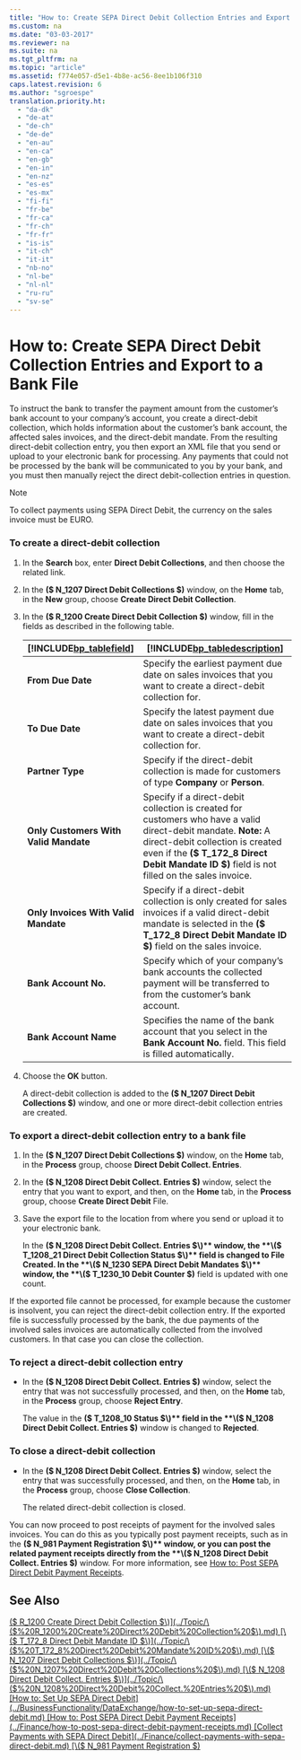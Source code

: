 ```yaml
---
title: "How to: Create SEPA Direct Debit Collection Entries and Export to a Bank File"
ms.custom: na
ms.date: "03-03-2017"
ms.reviewer: na
ms.suite: na
ms.tgt_pltfrm: na
ms.topic: "article"
ms.assetid: f774e057-d5e1-4b8e-ac56-8ee1b106f310
caps.latest.revision: 6
ms.author: "sgroespe"
translation.priority.ht: 
  - "da-dk"
  - "de-at"
  - "de-ch"
  - "de-de"
  - "en-au"
  - "en-ca"
  - "en-gb"
  - "en-in"
  - "en-nz"
  - "es-es"
  - "es-mx"
  - "fi-fi"
  - "fr-be"
  - "fr-ca"
  - "fr-ch"
  - "fr-fr"
  - "is-is"
  - "it-ch"
  - "it-it"
  - "nb-no"
  - "nl-be"
  - "nl-nl"
  - "ru-ru"
  - "sv-se"
---
```

# How to: Create SEPA Direct Debit Collection Entries and Export to a Bank File
To instruct the bank to transfer the payment amount from the customer’s bank account to your company’s account, you create a direct\-debit collection, which holds information about the customer’s bank account, the affected sales invoices, and the direct\-debit mandate. From the resulting direct\-debit collection entry, you then export an XML file that you send or upload to your electronic bank for processing. Any payments that could not be processed by the bank will be communicated to you by your bank, and you must then manually reject the direct debit\-collection entries in question.  
  
> [!NOTE]  
>  To collect payments using SEPA Direct Debit, the currency on the sales invoice must be EURO.  
  
### To create a direct\-debit collection  
  
1.  In the **Search** box, enter **Direct Debit Collections**, and then choose the related link.  
  
2.  In the **\($ N\_1207 Direct Debit Collections $\)** window, on the **Home** tab, in the **New** group, choose **Create Direct Debit Collection**.  
  
3.  In the **\($ R\_1200 Create Direct Debit Collection $\)** window, fill in the fields as described in the following table.  
  
    |[!INCLUDE[bp_tablefield](../ApplicationDesign/includes/bp_tablefield_md.md)]|[!INCLUDE[bp_tabledescription](../ApplicationDesign/includes/bp_tabledescription_md.md)]|  
    |---------------------------------|---------------------------------------|  
    |**From Due Date**|Specify the earliest payment due date on sales invoices that you want to create a direct\-debit collection for.|  
    |**To Due Date**|Specify the latest payment due date on sales invoices that you want to create a direct\-debit collection for.|  
    |**Partner Type**|Specify if the direct\-debit collection is made for customers of type **Company** or **Person**.|  
    |**Only Customers With Valid Mandate**|Specify if a direct\-debit collection is created for customers who have a valid direct\-debit mandate. **Note:**  A direct\-debit collection is created even if the **\($ T\_172\_8 Direct Debit Mandate ID $\)** field is not filled on the sales invoice.|  
    |**Only Invoices With Valid Mandate**|Specify if a direct\-debit collection is only created for sales invoices if a valid direct\-debit mandate is selected in the **\($ T\_172\_8 Direct Debit Mandate ID $\)** field on the sales invoice.|  
    |**Bank Account No.**|Specify which of your company’s bank accounts the collected payment will be transferred to from the customer’s bank account.|  
    |**Bank Account Name**|Specifies the name of the bank account that you select in the **Bank Account No.** field. This field is filled automatically.|  
  
4.  Choose the **OK** button.  
  
     A direct\-debit collection is added to the **\($ N\_1207 Direct Debit Collections $\)** window, and one or more direct\-debit collection entries are created.  
  
### To export a direct\-debit collection entry to a bank file  
  
1.  In the **\($ N\_1207 Direct Debit Collections $\)** window, on the **Home** tab, in the **Process** group, choose **Direct Debit Collect. Entries**.  
  
2.  In the **\($ N\_1208 Direct Debit Collect. Entries $\)** window, select the entry that you want to export, and then, on the **Home** tab, in the **Process** group, choose **Create Direct Debit** File.  
  
3.  Save the export file to the location from where you send or upload it to your electronic bank.  
  
     In the **\($ N\_1208 Direct Debit Collect. Entries $\)** window, the **\($ T\_1208\_21 Direct Debit Collection Status $\)** field is changed to File Created. In the **\($ N\_1230 SEPA Direct Debit Mandates $\)** window, the **\($ T\_1230\_10 Debit Counter $\)** field is updated with one count.  
  
 If the exported file cannot be processed, for example because the customer is insolvent, you can reject the direct\-debit collection entry. If the exported file is successfully processed by the bank, the due payments of the involved sales invoices are automatically collected from the involved customers. In that case you can close the collection.  
  
### To reject a direct\-debit collection entry  
  
-   In the **\($ N\_1208 Direct Debit Collect. Entries $\)** window, select the entry that was not successfully processed, and then, on the **Home** tab, in the **Process** group, choose **Reject Entry**.  
  
     The value in the **\($ T\_1208\_10 Status $\)** field in the **\($ N\_1208 Direct Debit Collect. Entries $\)** window is changed to **Rejected**.  
  
### To close a direct\-debit collection  
  
-   In the **\($ N\_1208 Direct Debit Collect. Entries $\)** window, select the entry that was successfully processed, and then, on the **Home** tab, in the **Process** group, choose **Close Collection**.  
  
     The related direct\-debit collection is closed.  
  
 You can now proceed to post receipts of payment for the involved sales invoices. You can do this as you typically post payment receipts, such as in the **\($ N\_981 Payment Registration $\)** window, or you can post the related payment receipts directly from the **\($ N\_1208 Direct Debit Collect. Entries $\)** window. For more information, see [How to: Post SEPA Direct Debit Payment Receipts](../Finance/how-to-post-sepa-direct-debit-payment-receipts.md).  
  
## See Also  
 [\($ R\_1200 Create Direct Debit Collection $\)](../Topic/\($%20R_1200%20Create%20Direct%20Debit%20Collection%20$\).md)   
 [\($ T\_172\_8 Direct Debit Mandate ID $\)](../Topic/\($%20T_172_8%20Direct%20Debit%20Mandate%20ID%20$\).md)   
 [\($ N\_1207 Direct Debit Collections $\)](../Topic/\($%20N_1207%20Direct%20Debit%20Collections%20$\).md)   
 [\($ N\_1208 Direct Debit Collect. Entries $\)](../Topic/\($%20N_1208%20Direct%20Debit%20Collect.%20Entries%20$\).md)   
 [How to: Set Up SEPA Direct Debit](../BusinessFunctionality/DataExchange/how-to-set-up-sepa-direct-debit.md)   
 [How to: Post SEPA Direct Debit Payment Receipts](../Finance/how-to-post-sepa-direct-debit-payment-receipts.md)   
 [Collect Payments with SEPA Direct Debit](../Finance/collect-payments-with-sepa-direct-debit.md)   
 [\($ N\_981 Payment Registration $\)](assetId:///491fd4a2-b6a9-4dc7-8e97-7dcb4dd5cae5)